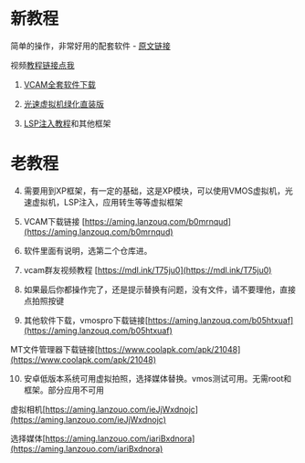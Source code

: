 # 新教程

简单的操作，非常好用的配套软件 - [原文链接](https://mp.weixin.qq.com/s?__biz=Mzg4NTgwNjkyOA==&mid=2247484373&idx=1&sn=9249da497ff140fc38f3462dac7b52f3&chksm=cfa201eaf8d588fc123682f207310846d204a34583643cdc1d15a1570569561be173965d48cf#rd)

视频[教程链接点我](https://mdl.ink/RS6Oa4)

1. [VCAM全套软件下载](https://aming.lanzouv.com/b0mrnqud)

2. [光速虚拟机绿化直装版](https://www.123pan.com/s/BXT9-6iMmH)

3. [LSP注入教程](https://wk.aminggood.cn/%E6%95%99%E7%A8%8B%E5%88%86%E4%BA%AB/%E5%AE%89%E5%8D%93%E6%A1%86%E6%9E%B6%E7%A5%9E%E5%99%A8)和其他框架

# 老教程

4. 需要用到XP框架，有一定的基础，这是XP模块，可以使用VMOS虚拟机，光速虚拟机，LSP注入，应用转生等等虚拟框架

5. VCAM下载链接 [https://aming.lanzouq.com/b0mrnqud](https://aming.lanzouq.com/b0mrnqud)

6. 软件里面有说明，选第二个仓库进。

7. vcam群友视频教程 [https://mdl.ink/T75ju0](https://mdl.ink/T75ju0)

8. 如果最后你都操作完了，还是提示替换有问题，没有文件，请不要理他，直接点拍照按键

9. 其他软件下载，vmospro下载链接[https://aming.lanzouq.com/b05htxuaf](https://aming.lanzouq.com/b05htxuaf)

  MT文件管理器下载链接[https://www.coolapk.com/apk/21048](https://www.coolapk.com/apk/21048)

10. 安卓低版本系统可用虚拟拍照，选择媒体替换。vmos测试可用。无需root和框架。部分应用不可用

  虚拟相机[https://aming.lanzouo.com/ieJjWxdnojc](https://aming.lanzouo.com/ieJjWxdnojc)

  选择媒体[https://aming.lanzouo.com/iariBxdnora](https://aming.lanzouo.com/iariBxdnora)

